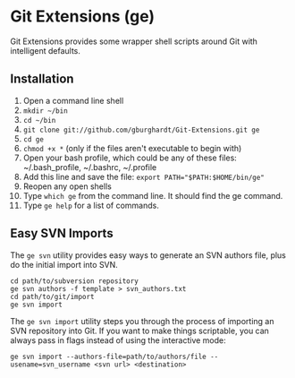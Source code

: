 Git Extensions (ge)
===================

Git Extensions provides some wrapper shell scripts around Git with intelligent defaults.

Installation
------------

1. Open a command line shell
2. `mkdir ~/bin`
3. `cd ~/bin`
4. `git clone git://github.com/gburghardt/Git-Extensions.git ge`
5. `cd ge`
6. `chmod +x *` (only if the files aren't executable to begin with)
7. Open your bash profile, which could be any of these files: ~/.bash_profile, ~/.bashrc, ~/.profile
8. Add this line and save the file: `export PATH="$PATH:$HOME/bin/ge"`
9. Reopen any open shells
10. Type `which ge` from the command line. It should find the ge command.
11. Type `ge help` for a list of commands.

Easy SVN Imports
----------------

The `ge svn` utility provides easy ways to generate an SVN authors file, plus do the initial import into SVN.

	cd path/to/subversion repository
	ge svn authors -f template > svn_authors.txt
	cd path/to/git/import
	ge svn import

The `ge svn import` utility steps you through the process of importing an SVN repository into Git. If you want to make things scriptable, you can always pass in flags instead of using the interactive mode:

	ge svn import --authors-file=path/to/authors/file --usename=svn_username <svn url> <destination>
